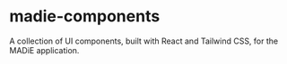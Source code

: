 # madie-components
A collection of UI components, built with React and Tailwind CSS, for the MADiE application.
